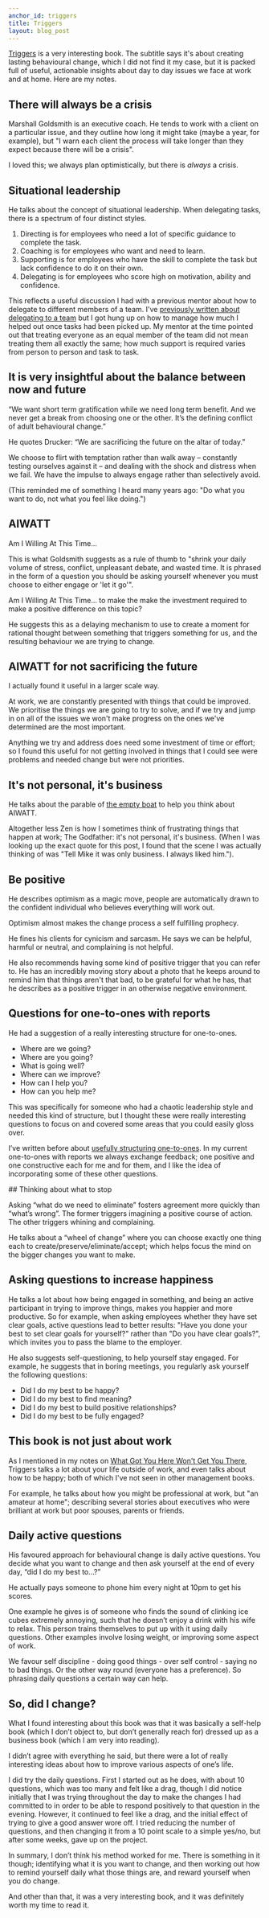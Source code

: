 ```yaml
---
anchor_id: triggers
title: Triggers
layout: blog_post
---
```


[Triggers](https://www.marshallgoldsmith.com/product/triggers-creating-behavior-that-lasts-becoming-the-person-you-want-to-be/) is a very interesting book. The subtitle says it's about creating lasting behavioural change, which I did not find it my case, but it is packed full of useful, actionable insights about day to day issues we face at work and at home. Here are my notes.

## There will always be a crisis

Marshall Goldsmith is an executive coach. He tends to work with a client on a particular issue, and they outline how long it might take (maybe a year, for example), but "I warn each client the process will take longer than they expect because there will be a crisis".

I loved this; we always plan optimistically, but there is *always* a crisis.

## Situational leadership

He talks about the concept of situational leadership. When delegating tasks, there is a spectrum of four distinct styles.

1. Directing is for employees who need a lot of specific guidance to complete the task.
1. Coaching is for employees who want and need to learn.
1. Supporting is for employees who have the skill to complete the task but lack confidence to do it on their own.
1. Delegating is for employees who score high on motivation, ability and confidence.

This reflects a useful discussion I had with a previous mentor about how to delegate to different members of a team. I've [previously written about delegating to a team](/jfdi/delegating-to-a-team.html) but I got hung up on how to manage how much I helped out once tasks had been picked up. My mentor at the time pointed out that treating everyone as an equal member of the team did not mean treating them all exactly the same; how much support is required varies from person to person and task to task.

## It is very insightful about the balance between now and future

“We want short term gratification while we need long term benefit. And we never get a break from choosing one or the other. It’s the defining conflict of adult behavioural change.”

He quotes Drucker: “We are sacrificing the future on the altar of today.”

We choose to flirt with temptation rather than walk away – constantly testing ourselves against it – and dealing with the shock and distress when we fail. We have the impulse to always engage rather than selectively avoid.

(This reminded me of something I heard many years ago: "Do what you want to do, not what you feel like doing.")

## AIWATT

Am I Willing At This Time...

This is what Goldsmith suggests as a rule of thumb to "shrink your daily volume of stress, conflict, unpleasant debate, and wasted time. It is phrased in the form of a question you should be asking yourself whenever you must choose to either engage or 'let it go'".

Am I Willing At This Time... to make the make the investment required to make a positive difference on this topic?

He suggests this as a delaying mechanism to use to create a moment for rational thought between something that triggers something for us, and the resulting behaviour we are trying to change.


## AIWATT for not sacrificing the future

I actually found it useful in a larger scale way.

At work, we are constantly presented with things that could be improved. We prioritise the things we are going to try to solve, and if we try and jump in on all of the issues we won't make progress on the ones we've determined are the most important.

Anything we try and address does need some investment of time or effort; so I found this useful for not getting involved in things that I could see were problems and needed change but were not priorities.

## It's not personal, it's business

He talks about the parable of [the empty boat](https://digital-dharma.net/buddhism/empty-rowboat/) to help you think about AIWATT.

Altogether less Zen is how I sometimes think of frustrating things that happen at work; The Godfather: it's not personal, it's business. (When I was looking up the exact quote for this post, I found that the scene I was actually thinking of was "Tell Mike it was only business. I always liked him.").

## Be positive

He describes optimism as a magic move, people are automatically drawn to the confident individual who believes everything will work out.

Optimism almost makes the change process a self fulfilling prophecy.

He fines his clients for cynicism and sarcasm. He says we can be helpful, harmful or neutral, and complaining is not helpful.

He also recommends having some kind of positive trigger that you can refer to. He has an incredibly moving story about a photo that he keeps around to remind him that things aren't that bad, to be grateful for what he has, that he describes as a positive trigger in an otherwise negative environment.

## Questions for one-to-ones with reports

He had a suggestion of a really interesting structure for one-to-ones.

- Where are we going?
- Where are you going?
- What is going well?
- Where can we improve?
- How can I help you?
- How can you help me?

This was specifically for someone who had a chaotic leadership style and needed this kind of structure, but I thought these were really interesting questions to focus on and covered some areas that you could easily gloss over. 

I’ve written before about [usefully structuring one-to-ones](https://www.annashipman.co.uk/jfdi/line-management-questions.html). In my current one-to-ones with reports we always exchange feedback; one positive and one constructive each for me and for them, and I like the idea of incorporating some of these other questions. 

## Thinking about what to stop

Asking “what do we need to eliminate” fosters agreement more quickly than “what’s wrong”. The former triggers imagining a positive course of action. The other triggers whining and complaining. 

He talks about a “wheel of change” where you can choose exactly one thing each to create/preserve/eliminate/accept; which helps focus the mind on the bigger changes you want to make.

## Asking questions to increase happiness

He talks a lot about how being engaged in something, and being an active participant in trying to improve things, makes you happier and more productive. So for example, when asking employees whether they have set clear goals, active questions lead to better results: "Have you done your best to set clear goals for yourself?" rather than "Do you have clear goals?", which invites you to pass the blame to the employer.

He also suggests self-questioning, to help yourself stay engaged. For example, he suggests that in boring meetings, you regularly ask yourself the following questions:

- Did I do my best to be happy?
- Did I do my best to find meaning?
- Did I do my best to build positive relationships?
- Did I do my best to be fully engaged?

## This book is not just about work

As I mentioned in my notes on [What Got You Here Won't Get You There](/jfdi/what-got-you-here.html), Triggers talks a lot about your life outside of work, and even talks about how to be happy; both of which I've not seen in other management books.

For example, he talks about how you might be professional at work, but "an amateur at home"; describing several stories about executives who were brilliant at work but poor spouses, parents or friends.

## Daily active questions

His favoured approach for behavioural change is daily active questions. You decide what you want to change and then ask yourself at the end of every day, “did I do my best to…?”

He actually pays someone to phone him every night at 10pm to get his scores.

One example he gives is of someone who finds the sound of clinking ice cubes extremely annoying, such that he doesn’t enjoy a drink with his wife to relax. This person trains themselves to put up with it using daily questions. Other examples involve losing weight, or improving some aspect of work.

We favour self discipline - doing good things - over self control - saying no to bad things. Or the other way round (everyone has a preference). So phrasing daily questions a certain way can help.

## So, did I change?

What I found interesting about this book was that it was basically a self-help book (which I don’t object to, but don’t generally reach for) dressed up as a business book (which I am very into reading). 

I didn’t agree with everything he said, but there were a lot of really interesting ideas about how to improve various aspects of one’s life.

I did try the daily questions. First I started out as he does, with about 10 questions, which was too many and felt like a drag, though I did notice initially that I was trying throughout the day to make the changes I had committed to in order to be able to respond positively to that question in the evening. However, it continued to feel like a drag, and the initial effect of trying to give a good answer wore off. I tried reducing the number of questions, and then changing it from a 10 point scale to a simple yes/no, but after some weeks, gave up on the project.

In summary, I don’t think his method worked for me. There is something in it though; identifying what it is you want to change, and then working out how to remind yourself daily what those things are, and reward yourself when you do change.

And other than that, it was a very interesting book, and it was definitely worth my time to read it.
